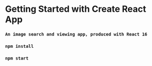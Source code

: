 # Getting Started with Create React App

### `An image search and viewing app, produced with React 16`


### `npm install`

### `npm start`